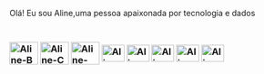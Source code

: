 

Olá! Eu sou Aline,uma pessoa apaixonada por tecnologia e dados  <h3>


<div style="display: inline_block"><br>

  <img align="center" alt="Aline-B" height="40" width="50" src="https://cdn.jsdelivr.net/gh/devicons/devicon/icons/bootstrap/bootstrap-original.svg" /> 
  <img align="center" alt="Aline-C" height="40" width="50" src="https://cdn.jsdelivr.net/gh/devicons/devicon/icons/c/c-original.svg" />
  <img align="center" alt="Aline-CSS" height="40" width="50" src="https://cdn.jsdelivr.net/gh/devicons/devicon/icons/css3/css3-original.svg" />
  <img align="center" alt="Aline-Godot" height="30" width="40" src="https://cdn.jsdelivr.net/gh/devicons/devicon/icons/godot/godot-original.svg" />
  <img align="center" alt="Aline-HTML" height="30" width="40" src="https://cdn.jsdelivr.net/gh/devicons/devicon/icons/html5/html5-original.svg" />
  <img align="center" alt="Aline-Java" height="30" width="40" src="https://cdn.jsdelivr.net/gh/devicons/devicon/icons/java/java-original.svg" />
  <img align="center" alt="Aline-MongoDB" height="30" width="40" src="https://cdn.jsdelivr.net/gh/devicons/devicon/icons/mongodb/mongodb-original.svg" />
  <img align="center" alt="Aline-MongoDB" height="30" width="40" src="https://cdn.jsdelivr.net/gh/devicons/devicon/icons/mysql/mysql-original.svg" />
  
 </div>

